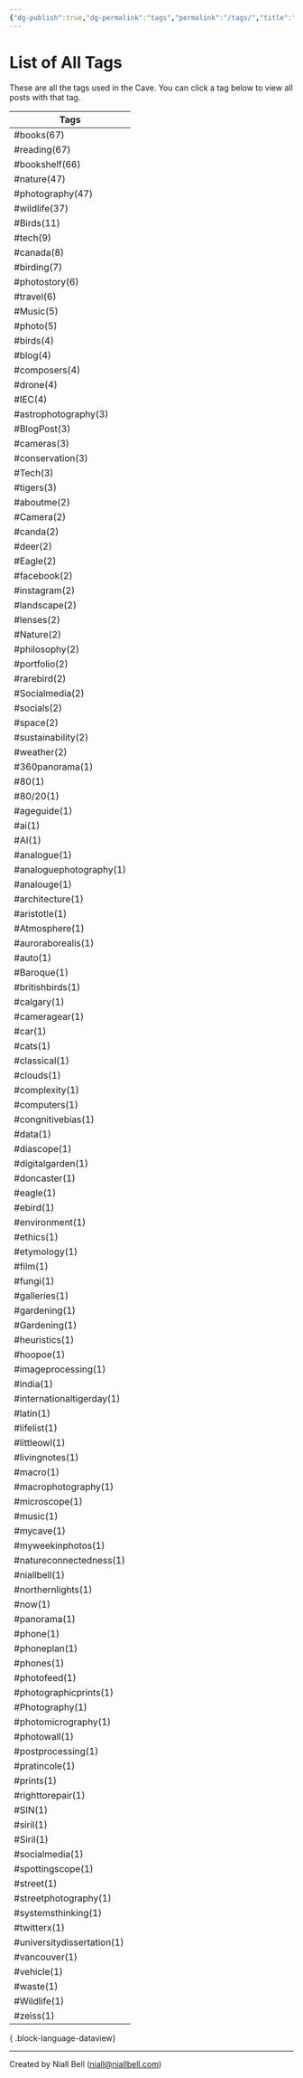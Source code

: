 ```yaml
---
{"dg-publish":true,"dg-permalink":"tags","permalink":"/tags/","title":"List of All Tags","hide":true,"noteIcon":null,"created":"2024-04-15T16:05:40.920-07:00","updated":"2024-05-05T03:08:34.273-07:00"}
---
```


# List of All Tags

These are all the tags used in the Cave. You can click a tag below to view all posts with that tag.

| Tags                       |
| -------------------------- |
| #books(67)                 |
| #reading(67)               |
| #bookshelf(66)             |
| #nature(47)                |
| #photography(47)           |
| #wildlife(37)              |
| #Birds(11)                 |
| #tech(9)                   |
| #canada(8)                 |
| #birding(7)                |
| #photostory(6)             |
| #travel(6)                 |
| #Music(5)                  |
| #photo(5)                  |
| #birds(4)                  |
| #blog(4)                   |
| #composers(4)              |
| #drone(4)                  |
| #IEC(4)                    |
| #astrophotography(3)       |
| #BlogPost(3)               |
| #cameras(3)                |
| #conservation(3)           |
| #Tech(3)                   |
| #tigers(3)                 |
| #aboutme(2)                |
| #Camera(2)                 |
| #canda(2)                  |
| #deer(2)                   |
| #Eagle(2)                  |
| #facebook(2)               |
| #instagram(2)              |
| #landscape(2)              |
| #lenses(2)                 |
| #Nature(2)                 |
| #philosophy(2)             |
| #portfolio(2)              |
| #rarebird(2)               |
| #Socialmedia(2)            |
| #socials(2)                |
| #space(2)                  |
| #sustainability(2)         |
| #weather(2)                |
| #360panorama(1)            |
| #80(1)                     |
| #80/20(1)                  |
| #ageguide(1)               |
| #ai(1)                     |
| #AI(1)                     |
| #analogue(1)               |
| #analoguephotography(1)    |
| #analouge(1)               |
| #architecture(1)           |
| #aristotle(1)              |
| #Atmosphere(1)             |
| #auroraborealis(1)         |
| #auto(1)                   |
| #Baroque(1)                |
| #britishbirds(1)           |
| #calgary(1)                |
| #cameragear(1)             |
| #car(1)                    |
| #cats(1)                   |
| #classical(1)              |
| #clouds(1)                 |
| #complexity(1)             |
| #computers(1)              |
| #congnitivebias(1)         |
| #data(1)                   |
| #diascope(1)               |
| #digitalgarden(1)          |
| #doncaster(1)              |
| #eagle(1)                  |
| #ebird(1)                  |
| #environment(1)            |
| #ethics(1)                 |
| #etymology(1)              |
| #film(1)                   |
| #fungi(1)                  |
| #galleries(1)              |
| #gardening(1)              |
| #Gardening(1)              |
| #heuristics(1)             |
| #hoopoe(1)                 |
| #imageprocessing(1)        |
| #india(1)                  |
| #internationaltigerday(1)  |
| #latin(1)                  |
| #lifelist(1)               |
| #littleowl(1)              |
| #livingnotes(1)            |
| #macro(1)                  |
| #macrophotography(1)       |
| #microscope(1)             |
| #music(1)                  |
| #mycave(1)                 |
| #myweekinphotos(1)         |
| #natureconnectedness(1)    |
| #niallbell(1)              |
| #northernlights(1)         |
| #now(1)                    |
| #panorama(1)               |
| #phone(1)                  |
| #phoneplan(1)              |
| #phones(1)                 |
| #photofeed(1)              |
| #photographicprints(1)     |
| #Photography(1)            |
| #photomicrography(1)       |
| #photowall(1)              |
| #postprocessing(1)         |
| #pratincole(1)             |
| #prints(1)                 |
| #righttorepair(1)          |
| #SIN(1)                    |
| #siril(1)                  |
| #Siril(1)                  |
| #socialmedia(1)            |
| #spottingscope(1)          |
| #street(1)                 |
| #streetphotography(1)      |
| #systemsthinking(1)        |
| #twitterx(1)               |
| #universitydissertation(1) |
| #vancouver(1)              |
| #vehicle(1)                |
| #waste(1)                  |
| #Wildlife(1)               |
| #zeiss(1)                  |

{ .block-language-dataview}

---
Created by Niall Bell (niall@niallbell.com)